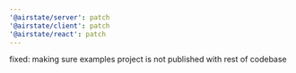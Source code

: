 ```yaml
---
'@airstate/server': patch
'@airstate/client': patch
'@airstate/react': patch
---
```


fixed: making sure examples project is not published with rest of codebase
